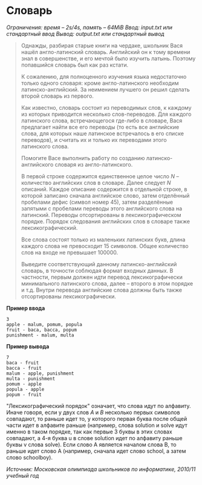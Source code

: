 # Словарь

*Ограничения: время – 2s/4s, память – 64MiB Ввод: input.txt или стандартный ввод Вывод: output.txt или стандартный вывод*

> Однажды, разбирая старые книги на чердаке, школьник Вася нашёл англо-латинский словарь. Английский он к тому времени знал в совершенстве, и его мечтой было изучить латынь. Поэтому попавшийся словарь был как раз кстати.
>
> К сожалению, для полноценного изучения языка недостаточно только одного словаря: кроме англо-латинского необходим латинско-английский. За неимением лучшего он решил сделать второй словарь из первого.
>
> Как известно, словарь состоит из переводимых слов, к каждому из которых приводится несколько слов-переводов. Для каждого латинского слова, встречающегося где-либо в словаре, Вася предлагает найти все его переводы (то есть все английские слова, для которых наше латинское встречалось в его списке переводов), и считать их и только их переводами этого латинского слова.
>
> Помогите Васе выполнить работу по созданию латинско-английского словаря из англо-латинского.
>
> В первой строке содержится единственное целое число $N$ – количество английских слов в словаре. Далее следует $N$ описаний. Каждое описание содержится в отдельной строке, в которой записано сначала английское слово, затем отделённый пробелами дефис (символ номер 45), затем разделённые запятыми с пробелами переводы этого английского слова на латинский. Переводы отсортированы в лексикографическом порядке. Порядок следования английских слов в словаре также лексикографический.
>
> Все слова состоят только из маленьких латинских букв, длина каждого слова не превосходит $15$ символов. Общее количество слов на входе не превышает $100 000$.
>
> Выведите соответствующий данному латинско-английский словарь, в точности соблюдая формат входных данных. В частности, первым должен идти перевод лексикографически минимального латинского слова, далее – второго в этом порядке и т.д. Внутри перевода английские слова должны быть также отсортированы лексикографически.

**Пример ввода**
```
3
apple - malum, pomum, popula
fruit - baca, bacca, popum
punishment - malum, multa
```
**Пример вывода**
```
7
baca - fruit
bacca - fruit
malum - apple, punishment
multa - punishment
pomum - apple
popula - apple
popum - fruit
```

"Лексикографический порядок" означает, что слова идут по алфавиту. Иначе говоря, если у двух слов $A$ и $B$ несколько первых символов совпадают, то раньше идет то, у которого первая буква после общей части идет в алфавите раньше (например, слова solution и solve идут именно в таком порядке, так как первые 3 буквы в этих словах совпадают, а 4-я буква u в слове solution идет по алфавиту раньше буквы v слова solve). Если слово A является началом слова B, то раньше идет слово A (например, сначала идет слово school, а затем слово schoolboy).

*Источник: Московская олимпиада школьников по информатике, 2010/11 учебный год*
